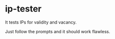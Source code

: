 # ip-tester

It tests IPs for validity and vacancy.

Just follow the prompts and it should work flawless.
